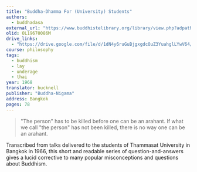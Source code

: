 ```yaml
---
title: "Buddha-Dhamma For (University) Students"
authors:
  - buddhadasa
external_url: "https://www.buddhistelibrary.org/library/view.php?adpath=31"
olid: OL19670086M
drive_links:
  - "https://drive.google.com/file/d/1dN4y6ruGuBjgxgdcOuZ3YuahglLYwV64/view?usp=drivesdk"
course: philosophy
tags:
  - buddhism
  - lay
  - underage
  - thai
year: 1968
translator: bucknell
publisher: "Buddha-Nigama"
address: Bangkok
pages: 78
---
```


> "The person" has to be killed before one can be an arahant. If what we call "the person" has not been killed, there is no way one can be an arahant.

Transcribed from talks delivered to the students of Thammasat University in Bangkok in 1966, this short and readable series of question-and-answers gives a lucid corrective to many popular misconceptions and questions about Buddhism.
